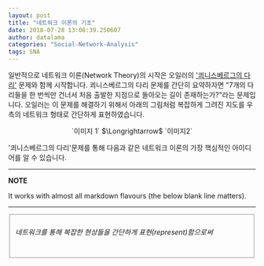```yaml
---
layout: post
title: "네트워크 이론의 기초"
date: 2018-07-28 13:08:39.250607
author: datalama
categories: "Social-Network-Analysis"
tags: SNA
---
```


일반적으로 네트워크 이론(Network Theory)의 시작은 오일러의 ['쾨니스베르그의 다리'](https://ko.wikipedia.org/wiki/%EC%BE%A8%EB%8B%88%ED%9E%88%EC%8A%A4%EB%B2%A0%EB%A5%B4%ED%81%AC%EC%9D%98_%EB%8B%A4%EB%A6%AC_%EB%AC%B8%EC%A0%9C)
문제와 함께 시작합니다. 쾨니스베르그의 다리 문제를 간단히 요약하자면 "7개의 다리들을 한 번씩만 건너서 처음 출발한 지점으로 돌아오는 길이 존재하는가?"라는 문제입니다. 오일러는 이 문제를 해결하기 위해서 아래의 그림처럼 복잡하게 그려진 지도를 우측의 네트워크 형태로 간단하게 표현하였습니다. 

<div align="center">
`이미지 1` $\Longrightarrow$ `이미지2`
</div>

'쾨니스베르그의 다리'문제를 통해 다음과 같은 네트워크 이론의 가장 핵심적인 아이디어를 알 수 있습니다.

---
**NOTE**

It works with almost all markdown flavours (the below blank line matters).

---



<fieldset>
  <h6>네트워크를 통해 복잡한 현상들을 간단하게 표현(represent)함으로써</h6>
</fieldset>
